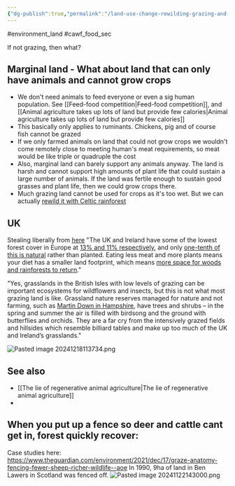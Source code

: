 ```yaml
---
{"dg-publish":true,"permalink":"/land-use-change-rewilding-grazing-and-rainforests/","created":"2024-11-22T14:29:42.967+00:00","updated":"2025-09-29T00:19:22.666+01:00"}
---
```


#environment_land #cawf_food_sec 

If not grazing, then what?

## Marginal land - What about land that can only have animals and cannot grow crops
- We don't need animals to feed everyone or even a sig human population. See [[Feed-food competition\|Feed-food competition]], and [[Animal agriculture takes up lots of land but provide few calories\|Animal agriculture takes up lots of land but provide few calories]]  
- This basically only applies to ruminants. Chickens, pig and of course fish cannot be grazed
- If we only farmed animals on land that could not grow crops we wouldn't come remotely close to meeting human's meat requirements, so meat would be like triple or quadruple the cost
- Also, marginal land can barely support any animals anyway. The land is harsh and cannot support high amounts of plant life that could sustain a large number of animals. If the land was fertile enough to sustain good grasses and plant life, then we could grow crops there. 
- Much grazing land cannot be used for crops as it's too wet. But we can actually [rewild it with Celtic rainforest](https://theconversation.com/livestock-grazing-is-preventing-the-return-of-rainforests-to-the-uk-and-ireland-198014)

## UK
Stealing liberally from [here](https://theconversation.com/livestock-grazing-is-preventing-the-return-of-rainforests-to-the-uk-and-ireland-198014)
"The UK and Ireland have some of the lowest forest cover in Europe at [13% and 11% respectively](https://ourworldindata.org/forest-area#what-share-of-each-country-is-forested), and only [one-tenth of this is natural](https://ourworldindata.org/grapher/forest-area-primary-planted?stackMode=relative&country=%7EIRL) rather than planted. Eating less meat and more plants means your diet has a smaller land footprint, which means [more space for woods and rainforests to return](https://theconversation.com/what-would-happen-if-we-abandoned-britains-farms-and-left-them-to-nature-63951)."

"Yes, grasslands in the British Isles with low levels of grazing can be important ecosystems for wildflowers and insects, but this is not what most grazing land is like. Grassland nature reserves managed for nature and not farming, such as [Martin Down in Hampshire](https://walkingmoonraker.com/cranborne-common-from-martin-down/), have trees and shrubs – in the spring and summer the air is filled with birdsong and the ground with butterflies and orchids. They are a far cry from the intensively grazed fields and hillsides which resemble billiard tables and make up too much of the UK and Ireland’s grasslands."

![Pasted image 20241218113734.png](/img/user/Pasted%20image%2020241218113734.png)

## See also
- [[The lie of regenerative animal agriculture\|The lie of regenerative animal agriculture]]
- 

## When you put up a fence so deer and cattle cant get in, forest quickly recover:
Case studies here: https://www.theguardian.com/environment/2021/dec/17/graze-anatomy-fencing-fewer-sheep-richer-wildlife--aoe
In 1990, 9ha of land in Ben Lawers in Scotland was fenced off.
![Pasted image 20241122143000.png](/img/user/Pasted%20image%2020241122143000.png)